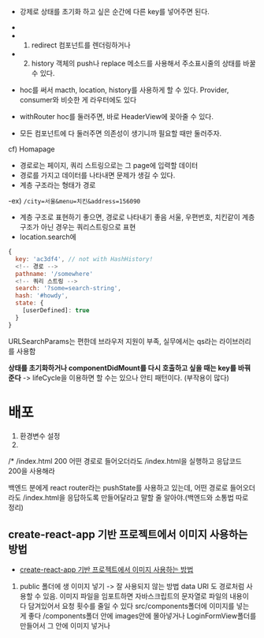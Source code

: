 
- 강제로 상태를 초기화 하고 싶은 순간에 다른 key를 넣어주면 된다.
- 

- 1. redirect 컴포넌트를 렌더링하거나 
- 2. history 객체의 push나 replace 메소드를 사용해서 주소표시줄의 상태를 바꿀 수 있다.
- hoc를 써서 macth, location, history를 사용하게 할 수 있다. Provider, consumer와 비슷한 게 라우터에도 있다
- withRouter hoc를 둘러주면, 바로 HeaderView에 꽂아줄 수 있다.
- 모든 컴포넌트에 다 둘러주면 의존성이 생기니까 필요할 때만 둘러주자.


cf) Homapage 
- 경로로는 페이지, 쿼리 스트링으로는 그 page에 입력할 데이터
- 경로를 가지고 데이터를 나타내면 문제가 생길 수 있다. 
- 계층 구조라는 형태가 경로


-ex) `/city=서울&menu=치킨&address=156090`

- 계층 구조로 표현하기 좋으면, 경로로 나타내기 좋음
서울, 우편번호, 치킨같이 계층구조가 아닌 경우는 쿼리스트링으로 표현
- location.search에 
```js
{
  key: 'ac3df4', // not with HashHistory!
  <!-- 경로 -->
  pathname: '/somewhere'
  <!-- 쿼리 스트링 -->
  search: '?some=search-string',
  hash: '#howdy',
  state: {
    [userDefined]: true
  }
}
```

 URLSearchParams는 편한데 브라우저 지원이 부족, 실무에서는 qs라는 라이브러리를 사용함

**상태를 초기화하거나  componentDidMount를 다시 호출하고 싶을 때는 key를 바꿔준다**
-> lifeCycle을 이용하면 할 수는 있으나 안티 패턴이다. (부작용이 많다)


# 배포
1. 환경변수 설정
2. 
/*  /index.html  200
어떤 경로로 들어오더라도 /index.html을 실행하고 응답코드 200을 사용해라

백엔드 분에게 react router라는  pushState를 사용하고 있는데, 어떤 경로로 들어오더라도 /index.html을 응답하도록 만들어달라고 말할 줄 알아야.(백엔드와 소통법 따로 정리)

## create-react-app 기반 프로젝트에서 이미지 사용하는 방법
- [create-react-app 기반 프로젝트에서 이미지 사용하는 방법](https://facebook.github.io/create-react-app/docs/adding-images-fonts-and-files)
1. public 폴더에 생 이미지 넣기 -> 잘 사용되지 않는 방법
data URI 도 경로처럼 사용할 수 있음. 이미지 파일을 임포트하면 자바스크립트의 문자열로 파일의 내용이 다 담겨있어서 요청 횟수를 줄일 수 있다
src/components폴더에 이미지를 넣는 게 좋다
/components폴더 안에 images안에 몰아넣거나 LoginFormView폴더를 만들어서 그 안에 이미지 넣거나

